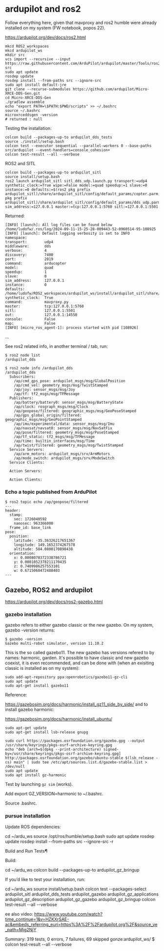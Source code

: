 # ardupilot and ros2

Follow everything here, given that mavproxy and ros2 humble were already installed on my system (FW notebook, popos 22).

https://ardupilot.org/dev/docs/ros2.html

    mkcd ROS2_workspaces
    mkcd ardupilot_ws
    mkdir src
    vcs import --recursive --input  https://raw.githubusercontent.com/ArduPilot/ardupilot/master/Tools/ros2/ros2.repos src
    sudo apt update
    rosdep update
    rosdep install --from-paths src --ignore-src
    sudo apt install default-jre
    git clone --recurse-submodules https://github.com/ardupilot/Micro-XRCE-DDS-Gen.git
    cd Micro-XRCE-DDS-Gen
    ./gradlew assemble
    echo "export PATH=\$PATH:$PWD/scripts" >> ~/.bashrc
    source ~/.bashrc
    microxrceddsgen -version
    # returned : null

Testing the installation:

    colcon build --packages-up-to ardupilot_dds_tests
    source ./install/setup.bash
    colcon test --executor sequential --parallel-workers 0 --base-paths src/ardupilot --event-handlers=console_cohesion+
    colcon test-result --all --verbose

ROS2 and SITL

    colcon build --packages-up-to ardupilot_sitl
    source install/setup.bash
    ros2 launch ardupilot_sitl sitl_dds_udp.launch.py transport:=udp4 synthetic_clock:=True wipe:=False model:=quad speedup:=1 slave:=0 instance:=0 defaults:=$(ros2 pkg prefix ardupilot_sitl)/share/ardupilot_sitl/config/default_params/copter.parm,$(ros2 pkg prefix ardupilot_sitl)/share/ardupilot_sitl/config/default_params/dds_udp.parm sim_address:=127.0.0.1 master:=tcp:127.0.0.1:5760 sitl:=127.0.0.1:5501

Returned:

    [INFO] [launch]: All log files can be found below /home/ludofw/.ros/log/2024-09-11-15-25-28-009443-52-0960514-95-108925
    [INFO] [launch]: Default logging verbosity is set to INFO
    namespace:        
    transport:        udp4
    middleware:       dds
    verbose:          4
    discovery:        7400
    port:             2019
    command:          arducopter
    model:            quad
    speedup:          1
    slave:            0
    sim_address:      127.0.0.1
    instance:         0
    defaults:         /home/ludofw/ROS2_workspaces/ardupilot_ws/install/ardupilot_sitl/share/ardupilot_sitl/config/default_params/copter.parm,/home/ludofw/ROS2_workspaces/ardupilot_ws/install/ardupilot_sitl/share/ardupilot_sitl/config/default_params/dds_udp.parm
    synthetic_clock:  True
    command:          mavproxy.py
    master:           tcp:127.0.0.1:5760
    sitl:             127.0.0.1:5501
    out:              127.0.0.1:14550
    console:          False
    map:              False
    [INFO] [micro_ros_agent-1]: process started with pid [108926]
...

See ros2 related info, in another terminal / tab, run:

    $ ros2 node list
    /ardupilot_dds

    $ ros2 node info /ardupilot_dds 
    /ardupilot_dds
      Subscribers:
        /ap/cmd_gps_pose: ardupilot_msgs/msg/GlobalPosition
        /ap/cmd_vel: geometry_msgs/msg/TwistStamped
        /ap/joy: sensor_msgs/msg/Joy
        /ap/tf: tf2_msgs/msg/TFMessage
      Publishers:
        /ap/battery/battery0: sensor_msgs/msg/BatteryState
        /ap/clock: rosgraph_msgs/msg/Clock
        /ap/geopose/filtered: geographic_msgs/msg/GeoPoseStamped
        /ap/gps_global_origin/filtered: geographic_msgs/msg/GeoPointStamped
        /ap/imu/experimental/data: sensor_msgs/msg/Imu
        /ap/navsat/navsat0: sensor_msgs/msg/NavSatFix
        /ap/pose/filtered: geometry_msgs/msg/PoseStamped
        /ap/tf_static: tf2_msgs/msg/TFMessage
        /ap/time: builtin_interfaces/msg/Time
        /ap/twist/filtered: geometry_msgs/msg/TwistStamped
      Service Servers:
        /ap/arm_motors: ardupilot_msgs/srv/ArmMotors
        /ap/mode_switch: ardupilot_msgs/srv/ModeSwitch
      Service Clients:

      Action Servers:

      Action Clients:

### Echo a topic published from ArduPilot

    $ ros2 topic echo /ap/geopose/filtered
    ---
    header:
      stamp:
        sec: 1726040592
        nanosec: 963366000
      frame_id: base_link
    pose:
      position:
        latitude: -35.36326217651367
        longitude: 149.1652374267578
        altitude: 584.0800170898438
      orientation:
        x: 0.0008078372338786721
        y: 0.0001052378211170435
        z: 0.7409986257553101
        w: 0.6715060472488403
    ---
## Gazebo, ROS2 and ardupilot

https://ardupilot.org/dev/docs/ros2-gazebo.html


### gazebo installation


gazebo refers to either gazebo classic or the new gazebo.
On my system, gazebo -version returns:

    $ gazebo -version
    Gazebo multi-robot simulator, version 11.10.2

This is the so called gazebo11. The new gazebo has versions refered to by names: harmonic, garden. It's possible to have classic and new gazebo coexist, it is even recommended, and can be done with (when an exisiting classic is installed as on my system):

    sudo add-apt-repository ppa:openrobotics/gazebo11-gz-cli
    sudo apt update
    sudo apt-get install gazebo11

Reference:

https://gazebosim.org/docs/harmonic/install_gz11_side_by_side/
and to install gazebo harmonic:

https://gazebosim.org/docs/harmonic/install_ubuntu/

    sudo apt-get update
    sudo apt-get install lsb-release gnupg

    sudo curl https://packages.osrfoundation.org/gazebo.gpg --output /usr/share/keyrings/pkgs-osrf-archive-keyring.gpg
    echo "deb [arch=$(dpkg --print-architecture) signed-by=/usr/share/keyrings/pkgs-osrf-archive-keyring.gpg] http://packages.osrfoundation.org/gazebo/ubuntu-stable $(lsb_release -cs) main" | sudo tee /etc/apt/sources.list.d/gazebo-stable.list > /dev/null
    sudo apt update
    sudo apt install gz-harmonic

Test by launching `gz sim` (works).

Add export GZ_VERSION=harmonic to ~/.bashrc.

Source .bashrc.

### pursue installation


Update ROS dependencies:

cd ~/ardu_ws
source /opt/ros/humble/setup.bash
sudo apt update
rosdep update
rosdep install --from-paths src --ignore-src -r

Build and Run Tests¶

Build:

cd ~/ardu_ws
colcon build --packages-up-to ardupilot_gz_bringup

If you’d like to test your installation, run:

cd ~/ardu_ws
source install/setup.bash
colcon test --packages-select ardupilot_sitl ardupilot_dds_tests ardupilot_gazebo ardupilot_gz_applications ardupilot_gz_description ardupilot_gz_gazebo ardupilot_gz_bringup
colcon test-result --all --verbose

ee also video:
https://www.youtube.com/watch?time_continue=1&v=HZKXrSAE-ac&embeds_referring_euri=https%3A%2F%2Fardupilot.org%2F&source_ve_path=Mjg2NjY

Summary: 319 tests, 0 errors, 7 failures, 69 skipped
 gonze:ardupilot_ws/  $ colcon test-result --all --verbose



